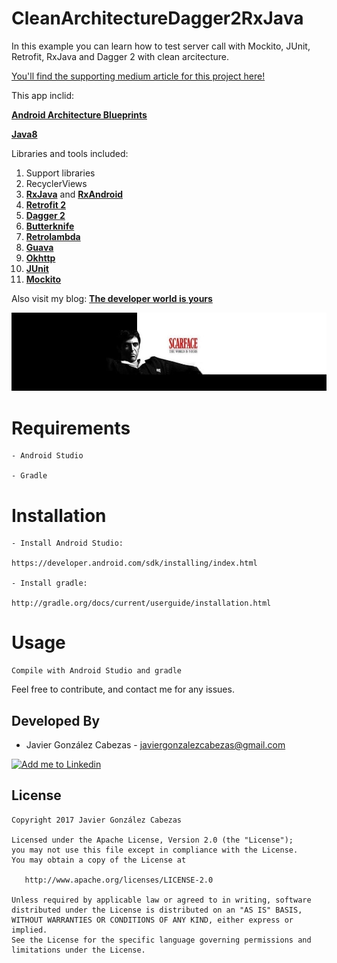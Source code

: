 # CleanArchitectureDagger2RxJava
In this example you can learn how to test server call with Mockito, JUnit, Retrofit, RxJava and Dagger 2 with clean arcitecture.

[You'll find the supporting medium article for this project here!](http://thedeveloperworldisyours.com/android/test-server-call-mockito-retrofit-rxjava/#sthash.rV5rSl3u.dpbs)

This app inclid:

**[Android Architecture Blueprints](https://github.com/googlesamples/android-architecture)**

**[Java8]()**

Libraries and tools included:

1. Support libraries
2. RecyclerViews
3. **[RxJava](https://github.com/ReactiveX/RxJava)** and **[RxAndroid](https://github.com/ReactiveX/RxAndroid)**
4. **[Retrofit 2](https://github.com/square/retrofit)**
5. **[Dagger 2](https://google.github.io/dagger/)**
6. **[Butterknife](https://github.com/JakeWharton/butterknife)**
7. **[Retrolambda](https://github.com/evant/gradle-retrolambda)**
8. **[Guava](https://github.com/google/guava)**
9. **[Okhttp](https://github.com/square/okhttp)**
10. **[JUnit](http://junit.org/junit4/)**
11. **[Mockito](http://site.mockito.org/)**



Also visit my blog: **[The developer world is yours](http://thedeveloperworldisyours.com/)**

<a href="http://thedeveloperworldisyours.com/">
  <img alt="The developer world is yours" src="https://github.com/CabezasGonzalezJavier/AddTextViewButton/blob/master/TheDeveloperWordIsYours.png" />
</a>

# Requirements

    - Android Studio

    - Gradle


# Installation

    - Install Android Studio:

    https://developer.android.com/sdk/installing/index.html

    - Install gradle:

    http://gradle.org/docs/current/userguide/installation.html

# Usage
    Compile with Android Studio and gradle


Feel free to contribute, and contact me for any issues.

Developed By
------------
* Javier González Cabezas - <javiergonzalezcabezas@gmail.com>

<a href="https://es.linkedin.com/in/javier-gonz%C3%A1lez-cabezas-8b4b2231">
  <img alt="Add me to Linkedin" src="https://github.com/JorgeCastilloPrz/EasyMVP/blob/master/art/linkedin.png" />
</a>

License
-------

    Copyright 2017 Javier González Cabezas

    Licensed under the Apache License, Version 2.0 (the "License");
    you may not use this file except in compliance with the License.
    You may obtain a copy of the License at

       http://www.apache.org/licenses/LICENSE-2.0

    Unless required by applicable law or agreed to in writing, software
    distributed under the License is distributed on an "AS IS" BASIS,
    WITHOUT WARRANTIES OR CONDITIONS OF ANY KIND, either express or implied.
    See the License for the specific language governing permissions and
    limitations under the License.
